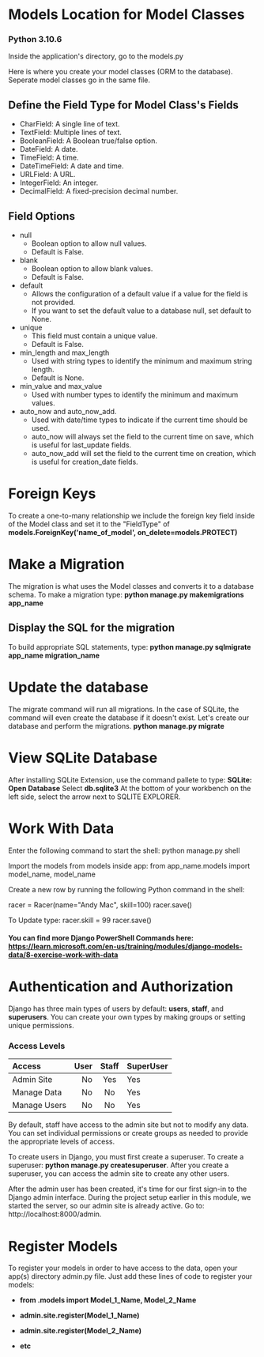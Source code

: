 # Models Location for Model Classes
### Python 3.10.6
Inside the application's directory, go to the models.py

Here is where you create your model classes (ORM to the database). Seperate model classes go in the same file.

## Define the Field Type for Model Class's Fields
- CharField: A single line of text.
- TextField: Multiple lines of text.
- BooleanField: A Boolean true/false option.
- DateField: A date.
- TimeField: A time.
- DateTimeField: A date and time.
- URLField: A URL.
- IntegerField: An integer.
- DecimalField: A fixed-precision decimal number.
## Field Options
- null
    - Boolean option to allow null values.
    - Default is False.
- blank
    - Boolean option to allow blank values.
    - Default is False.
- default
    - Allows the configuration of a default value if a value for the field is not provided.
    - If you want to set the default value to a database null, set default to None.
- unique
    - This field must contain a unique value.
    - Default is False.
- min_length and max_length
    - Used with string types to identify the minimum and maximum string length.
    - Default is None.
- min_value and max_value
    - Used with number types to identify the minimum and maximum values.
- auto_now and auto_now_add.
    - Used with date/time types to indicate if the current time should be used.
    - auto_now will always set the field to the current time on save, which is useful for last_update fields.
    - auto_now_add will set the field to the current time on creation, which is useful for creation_date fields.

# Foreign Keys
To create a one-to-many relationship we include the foreign key field inside of the Model class and set it to the "FieldType" of **models.ForeignKey('name_of_model', on_delete=models.PROTECT)**

# Make a Migration
The migration is what uses the Model classes and converts it to a database schema. To make a migration type:
**python manage.py makemigrations app_name**

## Display the SQL for the migration
To build appropriate SQL statements, type:
**python manage.py sqlmigrate app_name migration_name**

# Update the database
The migrate command will run all migrations. In the case of SQLite, the command will even create the database if it doesn't exist. Let's create our database and perform the migrations.
**python manage.py migrate**


# View SQLite Database
After installing SQLite Extension, use the command pallete to type: **SQLite: Open Database**
Select **db.sqlite3**
At the bottom of your workbench on the left side, select the arrow next to SQLITE EXPLORER.


# Work With Data
Enter the following command to start the shell:
python manage.py shell

Import the models from models inside app:
from app_name.models import model_name, model_name

Create a new row by running the following Python command in the shell:

racer = Racer(name="Andy Mac", skill=100)
racer.save()

To Update type:
racer.skill = 99
racer.save()

#### You can find more Django PowerShell Commands here: https://learn.microsoft.com/en-us/training/modules/django-models-data/8-exercise-work-with-data

# Authentication and Authorization
Django has three main types of users by default: **users**, **staff**, and **superusers**. You can create your own types by making groups or setting unique permissions.
### Access Levels
|   Access     | User | Staff  | SuperUser |
|    :---      | ---: | :----: | :---      |
| Admin Site   | No   |  Yes   | Yes       |
| Manage Data  | No   |  No    | Yes       |
| Manage Users | No   |  No    | Yes       |
By default, staff have access to the admin site but not to modify any data. You can set individual permissions or create groups as needed to provide the appropriate levels of access.

To create users in Django, you must first create a superuser. To create a superuser: **python manage.py createsuperuser**.
After you create a superuser, you can access the admin site to create any other users.

After the admin user has been created, it's time for our first sign-in to the Django admin interface. During the project setup earlier in this module, we started the server, so our admin site is already active. Go to:
http://localhost:8000/admin.

# Register Models
To register your models in order to have access to the data, open your app(s) directory admin.py file. Just add these lines of code to register your models:
- **from .models import Model_1_Name, Model_2_Name**

- **admin.site.register(Model_1_Name)**
- **admin.site.register(Model_2_Name)**
- **etc**
